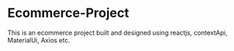 # Ecommerce-Project
This is an ecommerce project built and designed using reactjs, contextApi, MaterialUi, Axios etc.
